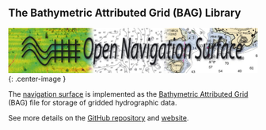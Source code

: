 ## The Bathymetric Attributed Grid (BAG) Library

![logo](resources/bag.jpg){: .center-image }

The [navigation surface](https://en.wikipedia.org/wiki/Navigation_surface) is implemented as the 
[Bathymetric Attributed Grid](https://en.wikipedia.org/wiki/Bathymetric_attributed_grid) 
(BAG) file for storage of gridded hydrographic data.

See more details on the [GitHub repository](https://github.com/OpenNavigationSurface) 
and [website](http://opennavsurf.org/).
